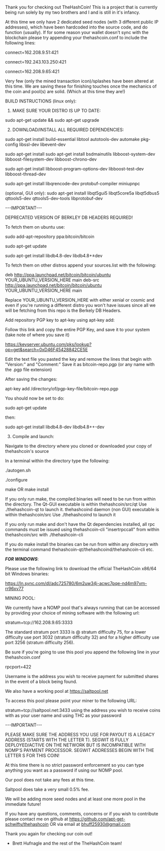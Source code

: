 Thank you for checking out TheHashCoin! This is a project that is currently being run solely by my two brothers and I and is still in it's infancy.

At this time we only have 2 dedicated seed nodes (with 3 different public IP addresses), which have been hardcoded into the source code, and do function (usually). If for some reason your wallet doesn't sync with the blockchain please try appending your thehashcoin.conf to include the following lines:

connect=162.208.9.51:421

connect=192.243.103.250:421

connect=162.208.9.65:421

Very few (only the mined transaction icon)/splashes have been altered at this time. We are saving these for finishing touches once the mechanics of the coin and pool(s) are solid. (Which at this time they are!)

BUILD INSTRUCTIONS (linux only):

1. MAKE SURE YOUR DISTRO IS UP TO DATE:

sudo apt-get update && sudo apt-get upgrade

2. DOWNLOAD/INSTALL ALL REQUIRED DEPENDENCIES:

sudo apt-get install build-essential libtool autotools-dev automake pkg-config libssl-dev libevent-dev

sudo apt-get install sudo apt-get install bsdmainutils libboost-system-dev libboost-filesystem-dev libboost-chrono-dev

sudo apt-get install libboost-program-options-dev libboost-test-dev libboost-thread-dev

sudo apt-get install libqrencode-dev protobuf-compiler miniupnpc

(optional, GUI only):  sudo apt-get install libqt5gui5 libqt5core5a libqt5dbus5 qttools5-dev qttools5-dev-tools libprotobuf-dev

---IMPORTANT---	

DEPRECATED VERSION OF BERKLEY DB HEADERS REQUIRED!

To fetch them on ubuntu use:

sudo add-apt-repository ppa:bitcoin/bitcoin

sudo apt-get update

sudo apt-get install libdb4.8-dev libdb4.8+±dev


To fetch them on other distros append your sources.list with the following:

deb http://ppa.launchpad.net/bitcoin/bitcoin/ubuntu YOUR_UBUNTU_VERSION_HERE main 
deb-src http://ppa.launchpad.net/bitcoin/bitcoin/ubuntu YOUR_UBUNTU_VERSION_HERE main 

Replace YOUR_UBUNTU_VERSION_HERE with either xenial or cosmic and even if you're running a different distro you won't have issues since all we will be fetching from this repo is the Berkely DB Headers.

Add repository PGP key to apt-key using apt-key add:

Follow this link and copy the entire PGP Key, and save it to your system (take note of where you save it)

https://keyserver.ubuntu.com/pks/lookup?op=get&search=0xD46F45428842CE5E

Edit the text file you pasted the key and remove the lines that begin with "Version:" and "Comment:" Save it as bitcoin-repo.pgp (or any name with the .pgp file extension)

After saving the changes:

apt-key add /directory/of/pgp-key-file/bitcoin-repo.pgp

You should now be set to do:

sudo apt-get update 

then: 

sudo apt-get install libdb4.8-dev libdb4.8++-dev

3. Compile and launch:

Navigate to the directory where you cloned or downloaded your copy of thehashcoin's source

In a terminal within the directory type the following:

./autogen.sh

./configure

make OR make install 

If you only run make, the compiled binaries will need to be run from within the directory. The Qt-GUI executable is within thehashcoin/src/qt Use ./thehashcoin-qt to launch it. thehashcoind daemon (non GUI) executable is within thehashcoin/src Use ./thehashcoind to launch it

If you only run make and don't have the Qt dependencies installed, all rpc commands must be issued using thehashcoin-cli "insertrpccall" from within thehashcoin/src with ./thehashcoin-cli  

If you do make install the binaries can be run from within any directory with the terminal command thehashcoin-qt/thehashcoind/thehashcoin-cli etc.

***FOR WINDOWS***:

Please use the following link to download the official TheHashCoin x86/64 bit Windows binaries:

https://ln.sync.com/dl/adc725780/6m2uw34j-acwc7pqe-nd4m97vm-rr96xv77

MINING POOL:

We currently have a NOMP pool that's always running that can be accessed by providing your choice of mining software with the following url:

stratum+tcp://162.208.9.65:3333

The standard stratum port 3333 is @ stratum difficulty 75, for a lower difficulty use port 3032 (stratum difficulty 32) and for a higher difficulty use port 3256 (stratum difficulty 256).

Be sure if you're going to use this pool you append the following line in your thehashcoin.conf

rpcport=422

Username is the address you wish to receive payment for submitted shares in the event of a block being found.

We also have a working pool at https://saltpool.net
 
To access this pool please point your miner to the following URL:

stratum+tcp://saltpool.net:3433 using the address you wish to receive coins with as your user name and using THC as your password

---IMPORTANT---

PLEASE MAKE SURE THE ADDRESS YOU USE FOR PAYOUT IS A LEGACY ADDRESS (STARTS WITH THE LETTER T). SEGWIT IS FULLY DEPLOYED/ACTIVE ON THE NETWORK BUT IS INCOMPATIBLE WITH NOMP'S PAYMENT PROCESSOR. SEGWIT ADDRESSES BEGIN WITH THE LETTER S FOR THIS COIN!

At this time there is no strict password enforcement so you can type anything you want as a password if using our NOMP pool.

Our pool does not take any fees at this time.

Saltpool does take a very small 0.5% fee.

We will be adding more seed nodes and at least one more pool in the immediate future!

If you have any questions, comments, concerns or if you wish to contribute please contact me on github at https://github.com/apt-get-schwifty/thehashcoin OR via email at bhuff25930@gmail.com

Thank you again for checking our coin out!

- Brett Hufnagle and the rest of the TheHashCoin team!
